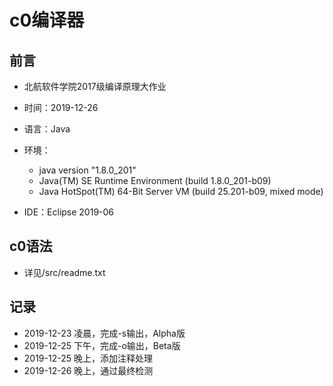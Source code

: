 # c0编译器
## 前言
+ 北航软件学院2017级编译原理大作业
+ 时间：2019-12-26
+ 语言：Java
+ 环境：
    - java version "1.8.0_201"
    - Java(TM) SE Runtime Environment (build 1.8.0_201-b09)
    - Java HotSpot(TM) 64-Bit Server VM (build 25.201-b09, mixed mode)

+ IDE：Eclipse 2019-06
## c0语法
+ 详见/src/readme.txt
## 记录
+ 2019-12-23 凌晨，完成-s输出，Alpha版
+ 2019-12-25 下午，完成-o输出，Beta版
+ 2019-12-25 晚上，添加注释处理
+ 2019-12-26 晚上，通过最终检测